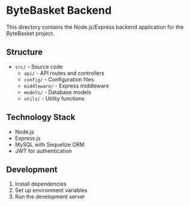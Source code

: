 # ByteBasket Backend

This directory contains the Node.js/Express backend application for the ByteBasket project.

## Structure

- `src/` - Source code
  - `api/` - API routes and controllers
  - `config/` - Configuration files
  - `middleware/` - Express middleware
  - `models/` - Database models
  - `utils/` - Utility functions

## Technology Stack

- Node.js
- Express.js
- MySQL with Sequelize ORM
- JWT for authentication

## Development

1. Install dependencies
2. Set up environment variables
3. Run the development server